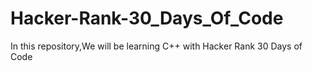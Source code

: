 # Hacker-Rank-30_Days_Of_Code
In this repository,We will be learning C++ with Hacker Rank 30 Days of Code

